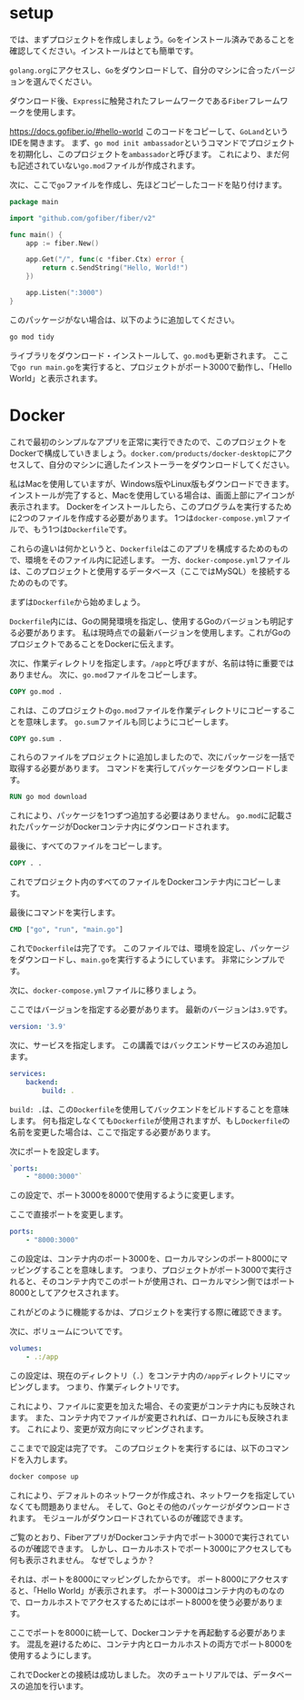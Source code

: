 # setup
では、まずプロジェクトを作成しましょう。`Go`をインストール済みであることを確認してください。インストールはとても簡単です。

`golang.org`にアクセスし、`Go`をダウンロードして、自分のマシンに合ったバージョンを選んでください。

ダウンロード後、`Express`に触発されたフレームワークである`Fiber`フレームワークを使用します。

https://docs.gofiber.io/#hello-world
このコードをコピーして、`GoLand`というIDEを開きます。
まず、`go mod init ambassador`というコマンドでプロジェクトを初期化し、このプロジェクトを`ambassador`と呼びます。
これにより、まだ何も記述されていない`go.mod`ファイルが作成されます。

次に、ここで`go`ファイルを作成し、先ほどコピーしたコードを貼り付けます。

```go
package main

import "github.com/gofiber/fiber/v2"

func main() {
	app := fiber.New()

	app.Get("/", func(c *fiber.Ctx) error {
		return c.SendString("Hello, World!")
	})

	app.Listen(":3000")
}
```

このパッケージがない場合は、以下のように追加してください。

```bash
go mod tidy
```

ライブラリをダウンロード・インストールして、`go.mod`も更新されます。
ここで`go run main.go`を実行すると、プロジェクトがポート3000で動作し、「Hello World」と表示されます。

# Docker
これで最初のシンプルなアプリを正常に実行できたので、このプロジェクトをDockerで構成していきましょう。`docker.com/products/docker-desktop`にアクセスして、自分のマシンに適したインストーラーをダウンロードしてください。

私はMacを使用していますが、Windows版やLinux版もダウンロードできます。
インストールが完了すると、Macを使用している場合は、画面上部にアイコンが表示されます。
Dockerをインストールしたら、このプログラムを実行するために2つのファイルを作成する必要があります。
1つは`docker-compose.yml`ファイルで、もう1つは`Dockerfile`です。

これらの違いは何かというと、`Dockerfile`はこのアプリを構成するためのもので、環境をそのファイル内に記述します。
一方、`docker-compose.yml`ファイルは、このプロジェクトと使用するデータベース（ここではMySQL）を接続するためのものです。

まずは`Dockerfile`から始めましょう。

`Dockerfile`内には、Goの開発環境を指定し、使用するGoのバージョンも明記する必要があります。
私は現時点での最新バージョンを使用します。これがGoのプロジェクトであることをDockerに伝えます。

次に、作業ディレクトリを指定します。`/app`と呼びますが、名前は特に重要ではありません。
次に、`go.mod`ファイルをコピーします。

```Dockerfile
COPY go.mod .
```

これは、このプロジェクトの`go.mod`ファイルを作業ディレクトリにコピーすることを意味します。
`go.sum`ファイルも同じようにコピーします。

```Dockerfile
COPY go.sum .
```

これらのファイルをプロジェクトに追加しましたので、次にパッケージを一括で取得する必要があります。
コマンドを実行してパッケージをダウンロードします。

```Dockerfile
RUN go mod download
```

これにより、パッケージを1つずつ追加する必要はありません。
`go.mod`に記載されたパッケージがDockerコンテナ内にダウンロードされます。

最後に、すべてのファイルをコピーします。

```Dockerfile
COPY . .
```

これでプロジェクト内のすべてのファイルをDockerコンテナ内にコピーします。

最後にコマンドを実行します。

```Dockerfile
CMD ["go", "run", "main.go"]
```

これで`Dockerfile`は完了です。
このファイルでは、環境を設定し、パッケージをダウンロードし、`main.go`を実行するようにしています。
非常にシンプルです。

次に、`docker-compose.yml`ファイルに移りましょう。

ここではバージョンを指定する必要があります。
最新のバージョンは`3.9`です。

```yaml
version: '3.9'
```

次に、サービスを指定します。
この講義ではバックエンドサービスのみ追加します。

```yaml
services:
	backend:
		build: .
```

`build: .`は、この`Dockerfile`を使用してバックエンドをビルドすることを意味します。
何も指定しなくても`Dockerfile`が使用されますが、もし`Dockerfile`の名前を変更した場合は、ここで指定する必要があります。

次にポートを設定します。

```yaml
`ports:
	- "8000:3000"`
```

この設定で、ポート3000を8000で使用するように変更します。

ここで直接ポートを変更します。

```yaml
ports:
	- "8000:3000"
```

この設定は、コンテナ内のポート3000を、ローカルマシンのポート8000にマッピングすることを意味します。
つまり、プロジェクトがポート3000で実行されると、そのコンテナ内でこのポートが使用され、ローカルマシン側ではポート8000としてアクセスされます。

これがどのように機能するかは、プロジェクトを実行する際に確認できます。

次に、ボリュームについてです。

```yaml
volumes:
	- .:/app
```

この設定は、現在のディレクトリ（`.`）をコンテナ内の`/app`ディレクトリにマッピングします。
つまり、作業ディレクトリです。

これにより、ファイルに変更を加えた場合、その変更がコンテナ内にも反映されます。
また、コンテナ内でファイルが変更されれば、ローカルにも反映されます。
これにより、変更が双方向にマッピングされます。

ここまでで設定は完了です。
このプロジェクトを実行するには、以下のコマンドを入力します。

```bash
docker compose up
```

これにより、デフォルトのネットワークが作成され、ネットワークを指定していなくても問題ありません。
そして、Goとその他のパッケージがダウンロードされます。
モジュールがダウンロードされているのが確認できます。

ご覧のとおり、FiberアプリがDockerコンテナ内でポート3000で実行されているのが確認できます。
しかし、ローカルホストでポート3000にアクセスしても何も表示されません。
なぜでしょうか？

それは、ポートを8000にマッピングしたからです。
ポート8000にアクセスすると、「Hello World」が表示されます。
ポート3000はコンテナ内のものなので、ローカルホストでアクセスするためにはポート8000を使う必要があります。

ここでポートを8000に統一して、Dockerコンテナを再起動する必要があります。
混乱を避けるために、コンテナ内とローカルホストの両方でポート8000を使用するようにします。

これでDockerとの接続は成功しました。
次のチュートリアルでは、データベースの追加を行います。

